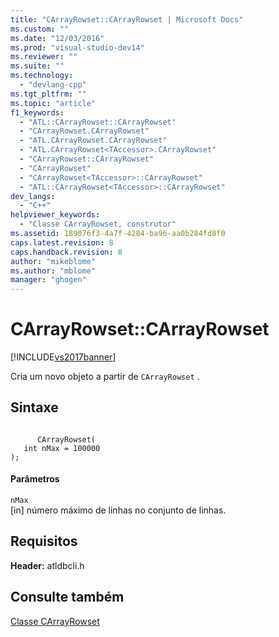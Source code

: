 ```yaml
---
title: "CArrayRowset::CArrayRowset | Microsoft Docs"
ms.custom: ""
ms.date: "12/03/2016"
ms.prod: "visual-studio-dev14"
ms.reviewer: ""
ms.suite: ""
ms.technology: 
  - "devlang-cpp"
ms.tgt_pltfrm: ""
ms.topic: "article"
f1_keywords: 
  - "ATL::CArrayRowset::CArrayRowset"
  - "CArrayRowset.CArrayRowset"
  - "ATL.CArrayRowset.CArrayRowset"
  - "ATL.CArrayRowset<TAccessor>.CArrayRowset"
  - "CArrayRowset::CArrayRowset"
  - "CArrayRowset"
  - "CArrayRowset<TAccessor>::CArrayRowset"
  - "ATL::CArrayRowset<TAccessor>::CArrayRowset"
dev_langs: 
  - "C++"
helpviewer_keywords: 
  - "Classe CArrayRowset, construtor"
ms.assetid: 189076f3-4a7f-4284-ba96-aa0b284fd8f0
caps.latest.revision: 8
caps.handback.revision: 8
author: "mikeblome"
ms.author: "mblome"
manager: "ghogen"
---
```

# CArrayRowset::CArrayRowset
[!INCLUDE[vs2017banner](../../assembler/inline/includes/vs2017banner.md)]

Cria um novo objeto a partir de `CArrayRowset` .  
  
## Sintaxe  
  
```  
  
      CArrayRowset(   
   int nMax = 100000    
);  
```  
  
#### Parâmetros  
 `nMax`  
 \[in\] número máximo de linhas no conjunto de linhas.  
  
## Requisitos  
 **Header:** atldbcli.h  
  
## Consulte também  
 [Classe CArrayRowset](../../data/oledb/carrayrowset-class.md)